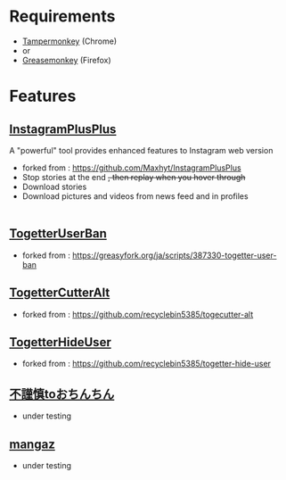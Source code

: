 # Requirements
- [Tampermonkey](https://chrome.google.com/webstore/detail/tampermonkey/dhdgffkkebhmkfjojejmpbldmpobfkfo) (Chrome)
- or
- [Greasemonkey](https://addons.mozilla.org/en-US/firefox/addon/greasemonkey/) (Firefox)

# Features

## [InstagramPlusPlus](https://tknr.github.io/greasemonkey_scripts/InstagramPlusPlus.user.js)

A "powerful" tool provides enhanced features to Instagram web version

- forked from : https://github.com/Maxhyt/InstagramPlusPlus
- Stop stories at the end ~~, then replay when you hover through~~<br/>
- Download stories<br/>
- Download pictures and videos from news feed and in profiles<br/><br/>

## [TogetterUserBan](https://tknr.github.io/greasemonkey_scripts/TogetterUserBan.user.js)

- forked from : https://greasyfork.org/ja/scripts/387330-togetter-user-ban

## [TogetterCutterAlt](https://tknr.github.io/greasemonkey_scripts/TogetterCutterAlt.user.js)

- forked from : https://github.com/recyclebin5385/togecutter-alt

## [TogetterHideUser](https://tknr.github.io/greasemonkey_scripts/TogetterHideUser.user.js)

- forked from : https://github.com/recyclebin5385/togetter-hide-user

## [不謹慎toおちんちん](https://tknr.github.io/greasemonkey_scripts/fto.user.js)
- under testing

## [mangaz](https://tknr.github.io/greasemonkey_scripts/mangaz.user.js)
- under testing
